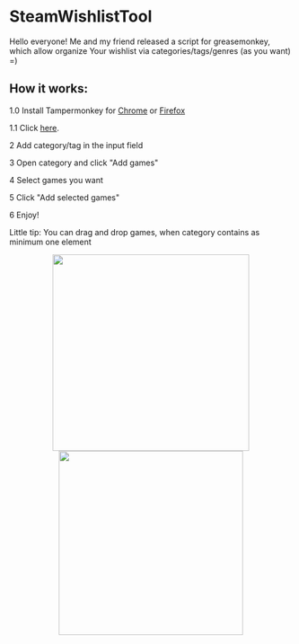 # SteamWishlistTool

Hello everyone!
Me and my friend released a script for greasemonkey, which allow organize Your wishlist via categories/tags/genres (as you want) =)

## How it works:
1.0 Install Tampermonkey for [Chrome](https://chrome.google.com/webstore/detail/tampermonkey/dhdgffkkebhmkfjojejmpbldmpobfkfo) or [Firefox](https://addons.mozilla.org/ru/firefox/addon/greasemonkey/)

1.1 Click [here](https://github.com/Rexedead/SteamWishlistTool/raw/master/SteamWishlistTool.user.js).

2 Add category/tag in the input field

3 Open category and click "Add games"

4 Select games you want

5 Click "Add selected games"

6 Enjoy!

Little tip: You can drag and drop games, when category contains as minimum one element

<p align="center">
  <img src="http://i.imgur.com/DkGn2hW.png" width="350" />
  <img src="http://i.imgur.com/wPqkzCW.png" height="328"/>
</p>
